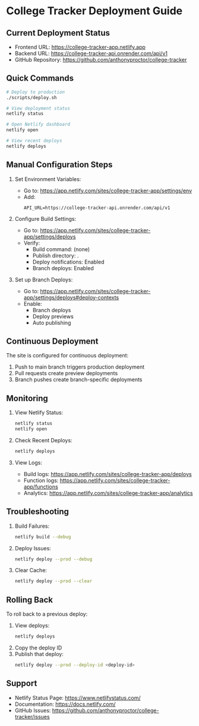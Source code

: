 # College Tracker Deployment Guide

## Current Deployment Status

- Frontend URL: https://college-tracker-app.netlify.app
- Backend URL: https://college-tracker-api.onrender.com/api/v1
- GitHub Repository: https://github.com/anthonyproctor/college-tracker

## Quick Commands

```bash
# Deploy to production
./scripts/deploy.sh

# View deployment status
netlify status

# Open Netlify dashboard
netlify open

# View recent deploys
netlify deploys
```

## Manual Configuration Steps

1. Set Environment Variables:
   - Go to: https://app.netlify.com/sites/college-tracker-app/settings/env
   - Add:
     ```
     API_URL=https://college-tracker-api.onrender.com/api/v1
     ```

2. Configure Build Settings:
   - Go to: https://app.netlify.com/sites/college-tracker-app/settings/deploys
   - Verify:
     * Build command: (none)
     * Publish directory: .
     * Deploy notifications: Enabled
     * Branch deploys: Enabled

3. Set up Branch Deploys:
   - Go to: https://app.netlify.com/sites/college-tracker-app/settings/deploys#deploy-contexts
   - Enable:
     * Branch deploys
     * Deploy previews
     * Auto publishing

## Continuous Deployment

The site is configured for continuous deployment:
1. Push to main branch triggers production deployment
2. Pull requests create preview deployments
3. Branch pushes create branch-specific deployments

## Monitoring

1. View Netlify Status:
   ```bash
   netlify status
   netlify open
   ```

2. Check Recent Deploys:
   ```bash
   netlify deploys
   ```

3. View Logs:
   - Build logs: https://app.netlify.com/sites/college-tracker-app/deploys
   - Function logs: https://app.netlify.com/sites/college-tracker-app/functions
   - Analytics: https://app.netlify.com/sites/college-tracker-app/analytics

## Troubleshooting

1. Build Failures:
   ```bash
   netlify build --debug
   ```

2. Deploy Issues:
   ```bash
   netlify deploy --prod --debug
   ```

3. Clear Cache:
   ```bash
   netlify deploy --prod --clear
   ```

## Rolling Back

To roll back to a previous deploy:
1. View deploys:
   ```bash
   netlify deploys
   ```
2. Copy the deploy ID
3. Publish that deploy:
   ```bash
   netlify deploy --prod --deploy-id <deploy-id>
   ```

## Support

- Netlify Status Page: https://www.netlifystatus.com/
- Documentation: https://docs.netlify.com/
- GitHub Issues: https://github.com/anthonyproctor/college-tracker/issues
